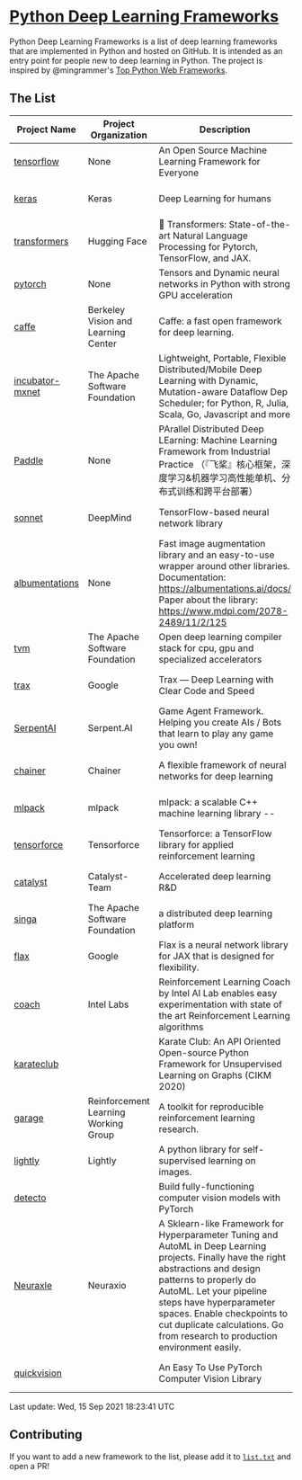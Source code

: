 # [Python Deep Learning Frameworks](https://www.github.com/shimst3r/python-deep-learning-frameworks)

Python Deep Learning Frameworks is a list of deep learning frameworks that are implemented in Python and hosted on GitHub. It is intended as an entry point for people new to deep learning in Python. The project is inspired by @mingrammer's [Top Python Web Frameworks](https://github.com/mingrammer/python-web-framework-stars).

## The List

| Project Name | Project Organization | Description | Stars | Forks | Open Issues | Last Commit |
| ------------ | -------------------- | ----------- | ----: | ----: | ----------: | ----------- |
| [tensorflow](https://tensorflow.org) | None | An Open Source Machine Learning Framework for Everyone | 159069 | 85486 | 3286 | 0 day(s) ago |
| [keras](http://keras.io/) | Keras | Deep Learning for humans | 52551 | 18811 | 387 | 0 day(s) ago |
| [transformers](https://huggingface.co/transformers) | Hugging Face | 🤗 Transformers: State-of-the-art Natural Language Processing for Pytorch, TensorFlow, and JAX. | 51315 | 12152 | 419 | 0 day(s) ago |
| [pytorch](https://pytorch.org) | None | Tensors and Dynamic neural networks in Python with strong GPU acceleration | 50853 | 13885 | 9883 | 0 day(s) ago |
| [caffe](http://caffe.berkeleyvision.org/) | Berkeley Vision and Learning Center | Caffe: a fast open framework for deep learning. | 31920 | 18880 | 1168 | 0 day(s) ago |
| [incubator-mxnet](https://mxnet.apache.org) | The Apache Software Foundation | Lightweight, Portable, Flexible Distributed/Mobile Deep Learning with Dynamic, Mutation-aware Dataflow Dep Scheduler; for Python, R, Julia, Scala, Go, Javascript and more | 19647 | 6877 | 1935 | 1 day(s) ago |
| [Paddle](http://www.paddlepaddle.org/) | None | PArallel Distributed Deep LEarning: Machine Learning Framework from Industrial Practice （『飞桨』核心框架，深度学习&机器学习高性能单机、分布式训练和跨平台部署） | 16462 | 3989 | 2760 | 0 day(s) ago |
| [sonnet](https://sonnet.dev/) | DeepMind | TensorFlow-based neural network library | 8988 | 1287 | 22 | 0 day(s) ago |
| [albumentations](https://albumentations.ai) | None | Fast image augmentation library and an easy-to-use wrapper around other libraries. Documentation:  https://albumentations.ai/docs/ Paper about the library: https://www.mdpi.com/2078-2489/11/2/125 | 8757 | 1128 | 231 | 0 day(s) ago |
| [tvm](https://tvm.apache.org/) | The Apache Software Foundation | Open deep learning compiler stack for cpu, gpu and specialized accelerators | 7154 | 2169 | 315 | 0 day(s) ago |
| [trax](https://github.com/google/trax) | Google | Trax — Deep Learning with Clear Code and Speed | 6464 | 642 | 81 | 0 day(s) ago |
| [SerpentAI](http://serpent.ai) | Serpent.AI | Game Agent Framework. Helping you create AIs / Bots that learn to play any game you own! | 6034 | 703 | 1 | 1 day(s) ago |
| [chainer](https://chainer.org) | Chainer | A flexible framework of neural networks for deep learning | 5613 | 1374 | 11 | 5 day(s) ago |
| [mlpack](https://www.mlpack.org/) | mlpack | mlpack: a scalable C++ machine learning library --  | 3809 | 1380 | 100 | 0 day(s) ago |
| [tensorforce](https://github.com/tensorforce/tensorforce) | Tensorforce | Tensorforce: a TensorFlow library for applied reinforcement learning | 3017 | 513 | 6 | 1 day(s) ago |
| [catalyst](https://catalyst-team.com) | Catalyst-Team | Accelerated deep learning R&D | 2712 | 340 | 7 | 0 day(s) ago |
| [singa](https://github.com/apache/singa) | The Apache Software Foundation | a distributed deep learning platform | 2337 | 689 | 37 | 1 day(s) ago |
| [flax](https://github.com/google/flax) | Google | Flax is a neural network library for JAX that is designed for flexibility. | 2122 | 260 | 152 | 0 day(s) ago |
| [coach](https://intellabs.github.io/coach/) | Intel Labs | Reinforcement Learning Coach by Intel AI Lab enables easy experimentation with state of the art Reinforcement Learning algorithms | 2028 | 408 | 87 | 8 day(s) ago |
| [karateclub](https://karateclub.readthedocs.io) |  | Karate Club: An API Oriented Open-source Python Framework for Unsupervised Learning on Graphs (CIKM 2020) | 1398 | 165 | 0 | 0 day(s) ago |
| [garage](https://github.com/rlworkgroup/garage) | Reinforcement Learning Working Group | A toolkit for reproducible reinforcement learning research. | 1284 | 237 | 216 | 2 day(s) ago |
| [lightly](https://github.com/lightly-ai/lightly) | Lightly | A python library for self-supervised learning on images. | 1188 | 70 | 60 | 0 day(s) ago |
| [detecto](https://detecto.readthedocs.io/) |  | Build fully-functioning computer vision models with PyTorch | 502 | 83 | 26 | 2 day(s) ago |
| [Neuraxle](https://www.neuraxle.org/) | Neuraxio | A Sklearn-like Framework for Hyperparameter Tuning and AutoML in Deep Learning projects. Finally have the right abstractions and design patterns to properly do AutoML. Let your pipeline steps have hyperparameter spaces. Enable checkpoints to cut duplicate calculations. Go from research to production environment easily. | 446 | 50 | 148 | 1 day(s) ago |
| [quickvision](https://github.com/oke-aditya/quickvision) |  | An Easy To Use PyTorch Computer Vision Library | 45 | 3 | 19 | 81 day(s) ago |

Last update: Wed, 15 Sep 2021 18:23:41 UTC

## Contributing

If you want to add a new framework to the list, please add it to [`list.txt`](./python-deep-learning-frameworks/list.txt) and open a PR!